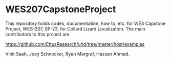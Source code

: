 # WES207CapstoneProject
This repository holds codes, documentation, how to, etc. for WES Capstone Project, WES-207, SP-23, for Collard Lizard Localization.
The main contributors to this project are

https://github.com/EttusResearch/uhd/tree/master/host/examples

Vinit Saah, 
Joey Schnecker,
Ryan Margraf,
Hassan Ahmad.



 
